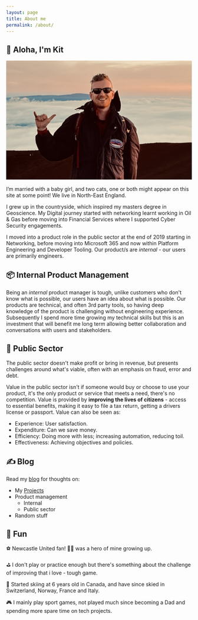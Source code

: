 ```yaml
---
layout: page
title: About me
permalink: /about/
---
```

## :wave: Aloha, I'm Kit

![Image of me throwing a shaka at the top of Mauna Kea](/assets/images/Me.jpeg)

I’m married with a baby girl, and two cats, one or both might appear on this site at some point! We live in North-East England.

I grew up in the countryside, which inspired my masters degree in Geoscience. My Digital journey started with networking learnt working in Oil & Gas before moving into Financial Services where I supported Cyber Security engagements.

I moved into a product role in the public sector at the end of 2019 starting in Networking, before moving into Microsoft 365 and now within Platform Engineering and Developer Tooling. Our product/s are *internal* - our users are primarily engineers.

## :package: Internal Product Management

Being an *internal* product manager is tough, unlike customers who don't know what is possible, our users have an idea about what is possible. Our products are technical, and often 3rd party tools, so having deep knowledge of the product is challenging without engineering experience. Subsequently I spend more time growing my technical skills but this is an investment that will benefit me long term allowing better collaboration and conversations with users and stakeholders.

## :loudspeaker: Public Sector

The public sector doesn't make profit or bring in revenue, but presents challenges around what's viable, often with an emphasis on fraud, error and debt.

Value in the public sector isn't if someone would buy or choose to use your product, it's the only product or service that meets a need, there's no competition. Value is provided by **improving the lives of citizens** - access to essential benefits, making it easy to file a tax return, getting a drivers license or passport. Value can also be seen as:

- Experience: User satisfaction.
- Expenditure: Can we save money.
- Efficiency: Doing more with less; increasing automation, reducing toil.
- Effectiveness: Achieving objectives and policies.

## :writing_hand: Blog

Read my [blog](/blog/) for thoughts on:

- My [Projects](/projects/)
- Product management
  - Internal
  - Public sector
- Random stuff

## :mirror_ball: Fun

:soccer: Newcastle United fan! :raising_hand_man: was a hero of mine growing up.

:golf: I don't play or practice enough but there's something about the challenge of improving that i love - tough game.

:ski: Started skiing at 6 years old in Canada, and have since skied in Switzerland, Norway, France and Italy.

:video_game: I mainly play sport games, not played much since becoming a Dad and spending more spare time on tech projects.
